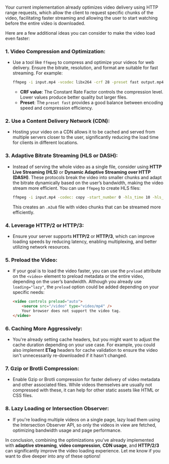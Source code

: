 Your current implementation already optimizes video delivery using HTTP range requests, which allow the client to request specific chunks of the video, facilitating faster streaming and allowing the user to start watching before the entire video is downloaded.

Here are a few additional ideas you can consider to make the video load even faster:

### 1. **Video Compression and Optimization:**
   - Use a tool like `ffmpeg` to compress and optimize your videos for web delivery. Ensure the bitrate, resolution, and format are suitable for fast streaming. For example:
     ```bash
     ffmpeg -i input.mp4 -vcodec libx264 -crf 28 -preset fast output.mp4
     ```
     - **CRF value**: The Constant Rate Factor controls the compression level. Lower values produce better quality but larger files.
     - **Preset**: The `preset fast` provides a good balance between encoding speed and compression efficiency.

### 2. **Use a Content Delivery Network (CDN):**
   - Hosting your video on a CDN allows it to be cached and served from multiple servers closer to the user, significantly reducing the load time for clients in different locations.

### 3. **Adaptive Bitrate Streaming (HLS or DASH):**
   - Instead of serving the whole video as a single file, consider using **HTTP Live Streaming (HLS)** or **Dynamic Adaptive Streaming over HTTP (DASH)**. These protocols break the video into smaller chunks and adapt the bitrate dynamically based on the user’s bandwidth, making the video stream more efficient. You can use `ffmpeg` to create HLS files:
     ```bash
     ffmpeg -i input.mp4 -codec: copy -start_number 0 -hls_time 10 -hls_list_size 0 -f hls output.m3u8
     ```
     This creates an `.m3u8` file with video chunks that can be streamed more efficiently.

### 4. **Leverage HTTP/2 or HTTP/3:**
   - Ensure your server supports **HTTP/2** or **HTTP/3**, which can improve loading speeds by reducing latency, enabling multiplexing, and better utilizing network resources.

### 5. **Preload the Video:**
   - If your goal is to load the video faster, you can use the `preload` attribute on the `<video>` element to preload metadata or the entire video, depending on the user’s bandwidth. Although you already use `loading="lazy"`, the `preload` option could be added depending on your specific needs:
     ```html
     <video controls preload="auto">
         <source src="/video" type="video/mp4" />
         Your browser does not support the video tag.
     </video>
     ```

### 6. **Caching More Aggressively:**
   - You're already setting cache headers, but you might want to adjust the cache duration depending on your use case. For example, you could also implement **ETag** headers for cache validation to ensure the video isn't unnecessarily re-downloaded if it hasn't changed.

### 7. **Gzip or Brotli Compression:**
   - Enable Gzip or Brotli compression for faster delivery of video metadata and other associated files. While videos themselves are usually not compressed with these, it can help for other static assets like HTML or CSS files.

### 8. **Lazy Loading or Intersection Observer:**
   - If you're loading multiple videos on a single page, lazy load them using the Intersection Observer API, so only the videos in view are fetched, optimizing bandwidth usage and page performance.

In conclusion, combining the optimizations you’ve already implemented with **adaptive streaming**, **video compression**, **CDN usage**, and **HTTP/2/3** can significantly improve the video loading experience. Let me know if you want to dive deeper into any of these options!

